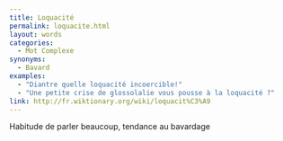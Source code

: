 ```yaml
---
title: Loquacité
permalink: loquacite.html
layout: words
categories:
  - Mot Complexe
synonyms:
  - Bavard
examples:
  - "Diantre quelle loquacité incoercible!"
  - "Une petite crise de glossolalie vous pousse à la loquacité ?"
link: http://fr.wiktionary.org/wiki/loquacit%C3%A9
---
```


Habitude de parler beaucoup, tendance au bavardage
